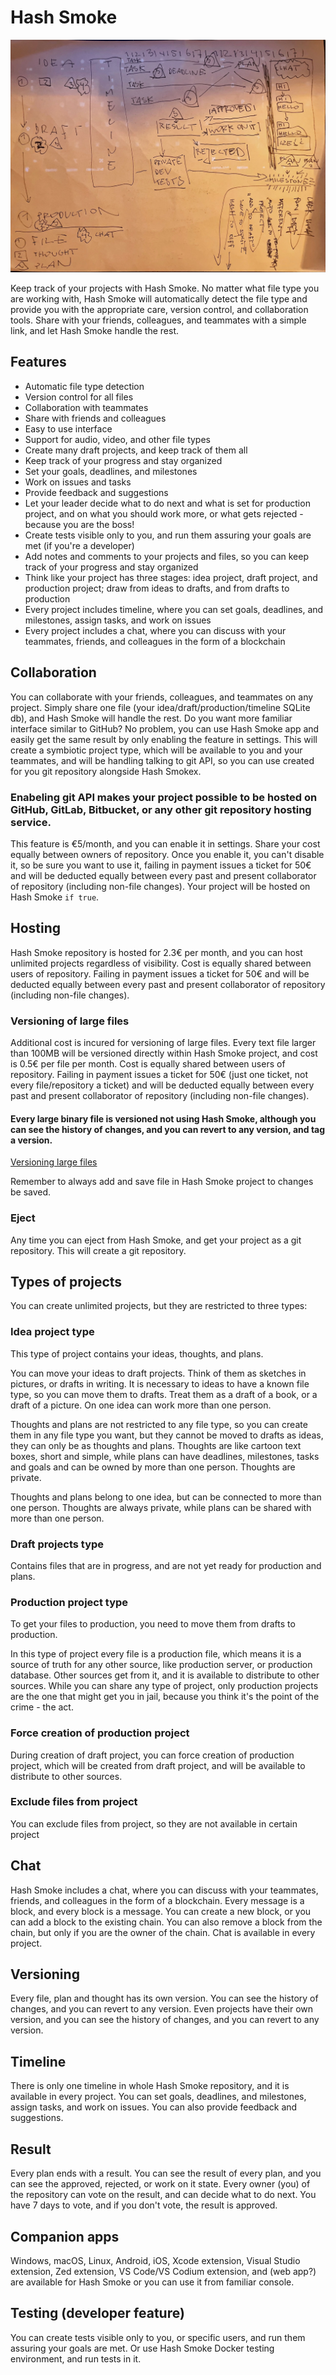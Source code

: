 # Hash Smoke

![Project](project.jpeg)

Keep track of your projects with Hash Smoke. No matter
what file type you are working with, Hash Smoke will
automatically detect the file type and provide you with
the appropriate care, version control, and collaboration
tools. Share with your friends, colleagues, and teammates
with a simple link, and let Hash Smoke handle the rest.

## Features

- Automatic file type detection
- Version control for all files
- Collaboration with teammates
- Share with friends and colleagues
- Easy to use interface
- Support for audio, video, and other file types
- Create many draft projects, and keep track of them all
- Keep track of your progress and stay organized
- Set your goals, deadlines, and milestones
- Work on issues and tasks
- Provide feedback and suggestions
- Let your leader decide what to do next and what
is set for production project, and on what you should work more, or
what gets rejected - because you are the boss!
- Create tests visible only to you, and run them assuring your
goals are met (if you're a developer)
- Add notes and comments to your projects and files, so you can
keep track of your progress and stay organized
- Think like your project has three stages: idea project, draft project,
and production project;
draw from ideas to drafts, and from drafts to production
- Every project includes timeline, where you can set goals, deadlines,
and milestones, assign tasks, and work on issues
- Every project includes a chat, where you can discuss with your teammates,
friends, and colleagues in the form of a blockchain

## Collaboration

You can collaborate with your friends, colleagues, and teammates on any project.
Simply share one file (your idea/draft/production/timeline SQLite db), and Hash Smoke will handle the rest.
Do you want more familiar interface similar to GitHub? No problem, you can use Hash Smoke app
and easily get the same result by only enabling the feature in settings. This will create
a symbiotic project type, which will be available to you and your teammates, and will be
handling talking to git API, so you can use created for you git repository alongside Hash Smokex.

### Enabeling git API makes your project possible to be hosted on GitHub, GitLab, Bitbucket, or any other git repository hosting service.

This feature is €5/month, and you can enable it in settings. Share your cost equally between owners of repository.
Once you enable it, you can't disable it, so be sure you want to use it, failing in payment issues a ticket for 50€
and will be deducted equally between every past and present collaborator of repository (including non-file changes).
Your project will be hosted on Hash Smoke `if true`.

## Hosting

Hash Smoke repository is hosted for 2.3€ per month, and you can host unlimited projects regardless of visibility. Cost is
equally shared between users of repository. Failing in payment issues a ticket for 50€ and will be deducted equally between
every past and present collaborator of repository (including non-file changes).

### Versioning of large files

Additional cost is incured for versioning of large files. Every text file larger than 100MB will be versioned directly within Hash Smoke project, and cost is 0.5€ per
file per month. Cost is equally shared between users of repository. Failing in payment issues a ticket for 50€
(just one ticket, not every file/repository a ticket) and will be deducted equally between every past and present collaborator of repository
(including non-file changes).

#### Every large binary file is versioned not using Hash Smoke, although you can see the history of changes, and you can revert to any version, and tag a version.

[Versioning large files](https://cloud.google.com/storage/docs/object-versioning)

Remember to always add and save file in Hash Smoke project to changes be saved.

### Eject

Any time you can eject from Hash Smoke, and get your project as a git repository. This will create a git repository.

## Types of projects

You can create unlimited projects, but they are restricted to three types:

### Idea project type

This type of project contains your ideas, thoughts, and plans.

You can move your ideas to draft projects. Think of them as sketches in pictures,
or drafts in writing. It is necessary to ideas to have a known file type, so you can
move them to drafts. Treat them as a draft of a book, or a draft of a picture.
On one idea can work more than one person.

Thoughts and plans are not restricted to any file type, so you can create them
in any file type you want, but they cannot be moved to drafts as ideas, they can
only be as thoughts and plans. Thoughts are like cartoon text boxes, short and
simple, while plans can have deadlines, milestones, tasks and goals and can be owned
by more than one person. Thoughts are private.

Thoughts and plans belong to one idea, but can be connected to more than one person.
Thoughts are always private, while plans can be shared with more than one person.

### Draft projects type

Contains files that are in progress, and are not yet ready for production and plans.

### Production project type

To get your files to production, you need to move them from drafts to production.

In this type of project every file is a production file, which means it is a source of
truth for any other source, like production server, or production database. Other
sources get from it, and it is available to distribute to other sources. While you can
share any type of project, only production projects are the one that might get you in jail,
because you think it's the point of the crime - the act.

### Force creation of production project

During creation of draft project, you can force creation of production project, which
will be created from draft project, and will be available to distribute to other sources.

### Exclude files from project

You can exclude files from project, so they are not available in certain project

## Chat

Hash Smoke includes a chat, where you can discuss with your teammates, friends, and colleagues
in the form of a blockchain. Every message is a block, and every block is a message. You can
create a new block, or you can add a block to the existing chain. You can also remove a block
from the chain, but only if you are the owner of the chain. Chat is available in every project.

## Versioning

Every file, plan and thought has its own version. You can see the history of changes, and
you can revert to any version. Even projects have their own version, and you can see the
history of changes, and you can revert to any version.

## Timeline

There is only one timeline in whole Hash Smoke repository, and it is available in every project.
You can set goals, deadlines, and milestones, assign tasks, and work on issues. You can also
provide feedback and suggestions.

## Result

Every plan ends with a result. You can see the result of every plan, and you can see the approved,
rejected, or work on it state. Every owner (you) of the repository can vote on the result, and
can decide what to do next. You have 7 days to vote, and if you don't vote, the result is approved.

## Companion apps

Windows, macOS, Linux, Android, iOS, Xcode extension, Visual Studio extension, Zed extension, VS Code/VS Codium extension,
and (web app?) are available for Hash Smoke or you can use it from familiar console.

## Testing (developer feature)

You can create tests visible only to you, or specific users, and run them assuring your goals are met. Or
use Hash Smoke Docker testing environment, and run tests in it.
